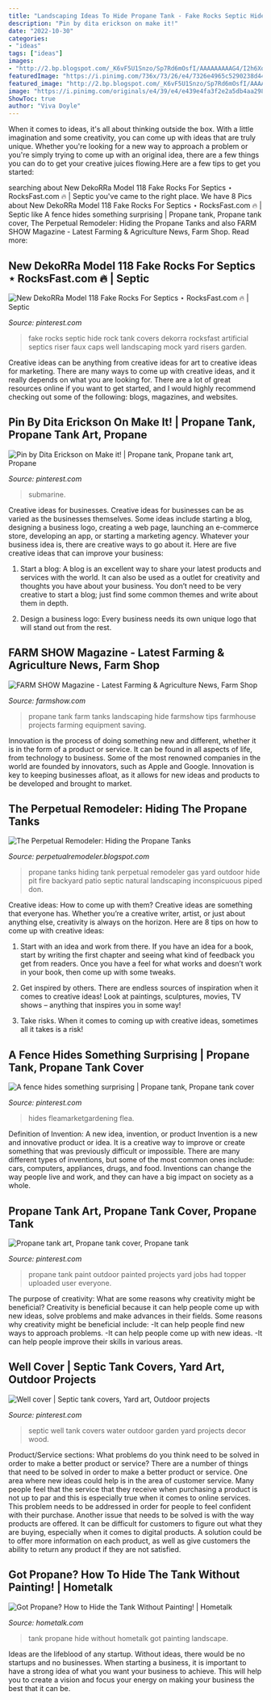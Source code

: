 ```yaml
---
title: "Landscaping Ideas To Hide Propane Tank - Fake Rocks Septic Hide Rock Tank Covers Dekorra Rocksfast Artificial Septics Riser Faux Caps Well Landscaping Mock Yard Risers Garden"
description: "Pin by dita erickson on make it!"
date: "2022-10-30"
categories:
- "ideas"
tags: ["ideas"]
images:
- "http://2.bp.blogspot.com/_K6vF5U1Snzo/Sp7Rd6mOsfI/AAAAAAAAAG4/I2h6XqzzgZ0/s400/propane+structure+(1).JPG"
featuredImage: "https://i.pinimg.com/736x/73/26/e4/7326e4965c5290238d444fded7d5df17--propane-tanks-fence-ideas.jpg"
featured_image: "http://2.bp.blogspot.com/_K6vF5U1Snzo/Sp7Rd6mOsfI/AAAAAAAAAG4/I2h6XqzzgZ0/s400/propane+structure+(1).JPG"
image: "https://i.pinimg.com/originals/e4/39/e4/e439e4fa3f2e2a5db4aa298ab0d74085.jpg"
ShowToc: true
author: "Viva Doyle"
---
```



When it comes to ideas, it's all about thinking outside the box. With a little imagination and some creativity, you can come up with ideas that are truly unique. Whether you're looking for a new way to approach a problem or you're simply trying to come up with an original idea, there are a few things you can do to get your creative juices flowing.Here are a few tips to get you started:

	

		
searching about New DekoRRa Model 118 Fake Rocks For Septics ⋆ RocksFast.com 🔥 | Septic you've came to the right place. We have 8 Pics about New DekoRRa Model 118 Fake Rocks For Septics ⋆ RocksFast.com 🔥 | Septic like A fence hides something surprising | Propane tank, Propane tank cover, The Perpetual Remodeler: Hiding the Propane Tanks and also FARM SHOW Magazine - Latest Farming &amp; Agriculture News, Farm Shop. Read more:
		
    
## New DekoRRa Model 118 Fake Rocks For Septics ⋆ RocksFast.com 🔥 | Septic

<img loading=lazy src="https://i.pinimg.com/originals/e4/39/e4/e439e4fa3f2e2a5db4aa298ab0d74085.jpg" onerror="this.onerror=null;this.src='https://tse1.mm.bing.net/th?id=OIP.qX59Fl_8dEgEzZ3QpNOUrAHaJ4&amp;pid=15.1';" alt="New DekoRRa Model 118 Fake Rocks For Septics ⋆ RocksFast.com 🔥 | Septic">

_Source: pinterest.com_

>fake rocks septic hide rock tank covers dekorra rocksfast artificial septics riser faux caps well landscaping mock yard risers garden. 

	

Creative ideas can be anything from creative ideas for art to creative ideas for marketing. There are many ways to come up with creative ideas, and it really depends on what you are looking for. There are a lot of great resources online if you want to get started, and I would highly recommend checking out some of the following: blogs, magazines, and websites.

    
## Pin By Dita Erickson On Make It! | Propane Tank, Propane Tank Art, Propane

<img loading=lazy src="https://i.pinimg.com/originals/94/15/af/9415afa0b87f47b504fe69d157aeb354.jpg" onerror="this.onerror=null;this.src='https://tse4.mm.bing.net/th?id=OIP.0ZD8LpFgcQRV-9iipTtoGQHaFj&amp;pid=15.1';" alt="Pin by Dita Erickson on Make it! | Propane tank, Propane tank art, Propane">

_Source: pinterest.com_

>submarine. 

	

Creative ideas for businesses.
Creative ideas for businesses can be as varied as the businesses themselves. Some ideas include starting a blog, designing a business logo, creating a web page, launching an e-commerce store, developing an app, or starting a marketing agency. Whatever your business idea is, there are creative ways to go about it. Here are five creative ideas that can improve your business:
1. Start a blog: A blog is an excellent way to share your latest products and services with the world. It can also be used as a outlet for creativity and thoughts you have about your business. You don’t need to be very creative to start a blog; just find some common themes and write about them in depth.

2. Design a business logo: Every business needs its own unique logo that will stand out from the rest.

    
## FARM SHOW Magazine - Latest Farming &amp; Agriculture News, Farm Shop

<img loading=lazy src="https://www.farmshow.com/images/resize.php?w=300&amp;img=/images/articles/38/2/30981_l.jpg" onerror="this.onerror=null;this.src='https://tse3.mm.bing.net/th?id=OIP.ACQymba5V9QF_UgEVWAH4AAAAA&amp;pid=15.1';" alt="FARM SHOW Magazine - Latest Farming &amp; Agriculture News, Farm Shop">

_Source: farmshow.com_

>propane tank farm tanks landscaping hide farmshow tips farmhouse projects farming equipment saving. 

	

Innovation is the process of doing something new and different, whether it is in the form of a product or service. It can be found in all aspects of life, from technology to business. Some of the most renowned companies in the world are founded by innovators, such as Apple and Google. Innovation is key to keeping businesses afloat, as it allows for new ideas and products to be developed and brought to market.

    
## The Perpetual Remodeler: Hiding The Propane Tanks

<img loading=lazy src="http://2.bp.blogspot.com/_K6vF5U1Snzo/Sp7Rd6mOsfI/AAAAAAAAAG4/I2h6XqzzgZ0/s400/propane+structure+(1).JPG" onerror="this.onerror=null;this.src='https://tse4.mm.bing.net/th?id=OIP.AV-5HxI1V-0YVJ4tpgYApwAAAA&amp;pid=15.1';" alt="The Perpetual Remodeler: Hiding the Propane Tanks">

_Source: perpetualremodeler.blogspot.com_

>propane tanks hiding tank perpetual remodeler gas yard outdoor hide pit fire backyard patio septic natural landscaping inconspicuous piped don. 

	

Creative ideas: How to come up with them?
Creative ideas are something that everyone has. Whether you’re a creative writer, artist, or just about anything else, creativity is always on the horizon. Here are 8 tips on how to come up with creative ideas:
1. Start with an idea and work from there. If you have an idea for a book, start by writing the first chapter and seeing what kind of feedback you get from readers. Once you have a feel for what works and doesn’t work in your book, then come up with some tweaks.

2. Get inspired by others. There are endless sources of inspiration when it comes to creative ideas! Look at paintings, sculptures, movies, TV shows – anything that inspires you in some way!

3. Take risks. When it comes to coming up with creative ideas, sometimes all it takes is a risk!

    
## A Fence Hides Something Surprising | Propane Tank, Propane Tank Cover

<img loading=lazy src="https://i.pinimg.com/736x/73/26/e4/7326e4965c5290238d444fded7d5df17--propane-tanks-fence-ideas.jpg" onerror="this.onerror=null;this.src='https://tse3.mm.bing.net/th?id=OIP.vlDa9K9W4QzwHEaw-oAMegHaFB&amp;pid=15.1';" alt="A fence hides something surprising | Propane tank, Propane tank cover">

_Source: pinterest.com_

>hides fleamarketgardening flea. 

	

Definition of Invention: A new idea, invention, or product
Invention is a new and innovative product or idea. It is a creative way to improve or create something that was previously difficult or impossible. There are many different types of inventions, but some of the most common ones include: cars, computers, appliances, drugs, and food. Inventions can change the way people live and work, and they can have a big impact on society as a whole.

    
## Propane Tank Art, Propane Tank Cover, Propane Tank

<img loading=lazy src="https://i.pinimg.com/736x/b6/77/92/b67792656ab28eb4c25c3dff7a396bc4--propane-tank-art-outdoor-projects.jpg" onerror="this.onerror=null;this.src='https://tse2.mm.bing.net/th?id=OIP.UoRiVEIjmPtkHYKOOvs_WgHaHa&amp;pid=15.1';" alt="Propane tank art, Propane tank cover, Propane tank">

_Source: pinterest.com_

>propane tank paint outdoor painted projects yard jobs had topper uploaded user everyone. 

	

The purpose of creativity: What are some reasons why creativity might be beneficial?
Creativity is beneficial because it can help people come up with new ideas, solve problems and make advances in their fields. Some reasons why creativity might be beneficial include: 
-It can help people find new ways to approach problems. 
-It can help people come up with new ideas. 
-It can help people improve their skills in various areas.

    
## Well Cover | Septic Tank Covers, Yard Art, Outdoor Projects

<img loading=lazy src="https://i.pinimg.com/736x/ff/c5/fd/ffc5fd14779a27647061521893c6cf38--septic-tank-water-well.jpg" onerror="this.onerror=null;this.src='https://tse3.mm.bing.net/th?id=OIP.R6XF0d6kVOLUIkScNDhWcAAAAA&amp;pid=15.1';" alt="Well cover | Septic tank covers, Yard art, Outdoor projects">

_Source: pinterest.com_

>septic well tank covers water outdoor garden yard projects decor wood. 

	

Product/Service sections: What problems do you think need to be solved in order to make a better product or service?
There are a number of things that need to be solved in order to make a better product or service. One area where new ideas could help is in the area of customer service. Many people feel that the service that they receive when purchasing a product is not up to par and this is especially true when it comes to online services. This problem needs to be addressed in order for people to feel confident with their purchase. Another issue that needs to be solved is with the way products are offered. It can be difficult for customers to figure out what they are buying, especially when it comes to digital products. A solution could be to offer more information on each product, as well as give customers the ability to return any product if they are not satisfied.

    
## Got Propane? How To Hide The Tank Without Painting! | Hometalk

<img loading=lazy src="https://cdn-fastly.hometalk.com/media/2016/08/11/3503340/got-propane-how-to-hide-the-tank-without-painting--gardening-how-to-landscape.jpg?size=1200x628" onerror="this.onerror=null;this.src='https://tse2.mm.bing.net/th?id=OIP.VN_XTuGG04_YaObl3VevAgHaD4&amp;pid=15.1';" alt="Got Propane? How to Hide the Tank Without Painting! | Hometalk">

_Source: hometalk.com_

>tank propane hide without hometalk got painting landscape. 

	

Ideas are the lifeblood of any startup. Without ideas, there would be no startups and no businesses. When starting a business, it is important to have a strong idea of what you want your business to achieve. This will help you to create a vision and focus your energy on making your business the best that it can be.

